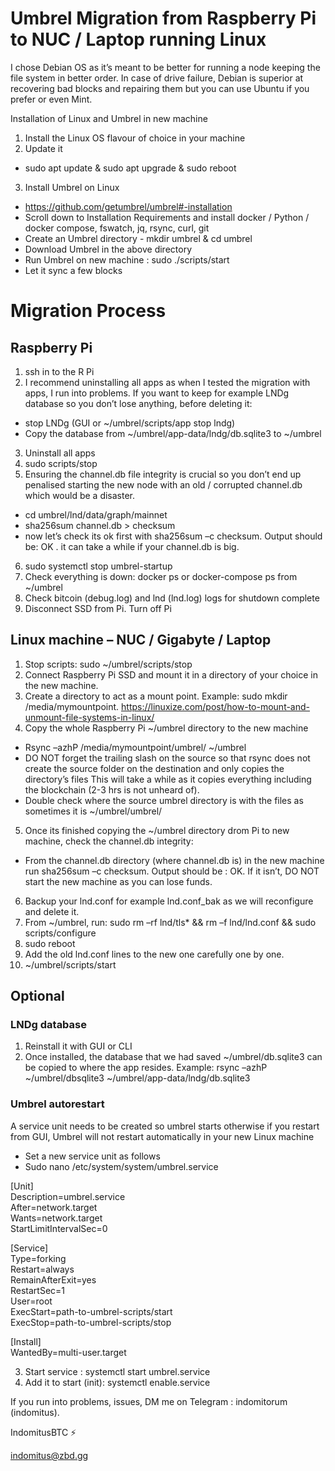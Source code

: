 # Umbrel Migration from Raspberry Pi to NUC / Laptop running Linux

I chose Debian OS as it’s meant to be better for running a node keeping the file system in better order. In case of drive failure, Debian is superior at recovering bad blocks and repairing them but you can use Ubuntu if you prefer or even Mint.

Installation of Linux and Umbrel in new machine

1.	Install the Linux OS flavour of choice in your machine 
2.	Update it  
- sudo apt update & sudo apt upgrade & sudo reboot
3.	Install Umbrel on Linux 
- https://github.com/getumbrel/umbrel#-installation
- Scroll down to Installation Requirements and install docker / Python / docker compose, fswatch, jq, rsync, curl, git
- Create an Umbrel directory - mkdir umbrel & cd umbrel
- Download Umbrel in the above directory
- Run Umbrel on new machine : sudo ./scripts/start
- Let it sync a few blocks

# Migration Process

## Raspberry Pi

1.	ssh in to the R Pi
2.	I recommend uninstalling all apps as when I tested the migration with apps, I run into problems. If you want to keep for example LNDg database so you don’t lose  anything, before deleting it:
- stop LNDg (GUI or ~/umbrel/scripts/app stop lndg)
- Copy the database from ~/umbrel/app-data/lndg/db.sqlite3 to ~/umbrel
3.	Uninstall all apps
4.	sudo scripts/stop 
5.	Ensuring the channel.db file integrity is crucial so you don’t end up penalised starting the new node with an old / corrupted channel.db which would be a disaster.
- cd umbrel/lnd/data/graph/mainnet
- sha256sum channel.db > checksum
- now let’s check its ok first with sha256sum –c checksum. Output should be: OK . it can take a while if your channel.db is big.
6.	sudo systemctl stop umbrel-startup
7.	Check everything is down: docker ps or docker-compose ps from ~/umbrel
8.	Check bitcoin (debug.log) and lnd (lnd.log) logs for shutdown complete
9.	Disconnect SSD from Pi. Turn off Pi

## Linux machine – NUC / Gigabyte / Laptop

1.	Stop scripts: sudo ~/umbrel/scripts/stop
2.	Connect Raspberry Pi SSD and mount it in a directory of your choice in the new machine.
3.	Create a directory to act as a mount point. Example: sudo mkdir /media/mymountpoint. https://linuxize.com/post/how-to-mount-and-unmount-file-systems-in-linux/
4.	Copy the whole Raspberry Pi ~/umbrel directory to the new machine
- Rsync –azhP /media/mymountpoint/umbrel/   ~/umbrel 
- DO NOT forget the trailing slash on the source so that rsync does not create the source folder on the destination and only copies the directory’s files
    This will take a while as it copies everything including the blockchain (2-3 hrs is not unheard of). 
- Double check where the source umbrel directory is with the files as sometimes it is ~/umbrel/umbrel/
5. Once its finished copying the ~/umbrel directory drom Pi to new machine, check the channel.db integrity: 
- From the channel.db directory (where channel.db is) in the new machine run sha256sum –c checksum. Output should be : OK. If it isn’t, DO NOT start the new machine as you can lose funds.
6.	Backup your lnd.conf for example lnd.conf_bak as we will reconfigure and delete it. 
7.	From ~/umbrel, run: sudo rm –rf lnd/tls* && rm –f lnd/lnd.conf && sudo scripts/configure
8.	sudo reboot 
9.	Add the old lnd.conf lines to the new one carefully one by one.
10.	~/umbrel/scripts/start

## Optional

### LNDg database

1.	Reinstall it with GUI or CLI
2.	Once installed, the database that we had saved ~/umbrel/db.sqlite3 can be copied to where the app resides. Example: rsync –azhP ~/umbrel/dbsqlite3 ~/umbrel/app-data/lndg/db.sqlite3

### Umbrel autorestart 

A service unit needs to be created so umbrel starts otherwise if you restart from GUI, Umbrel will not restart automatically in your new Linux machine

- Set a new service unit as follows 
- Sudo nano /etc/system/system/umbrel.service

[Unit]  
Description=umbrel.service  
After=network.target  
Wants=network.target  
StartLimitIntervalSec=0

[Service]  
Type=forking  
Restart=always  
RemainAfterExit=yes  
RestartSec=1  
User=root  
ExecStart=path-to-umbrel-scripts/start  
ExecStop=path-to-umbrel-scripts/stop

[Install]  
WantedBy=multi-user.target


3.	Start service : systemctl start umbrel.service
4.	Add it to start (init): systemctl enable.service

If you run into problems, issues, DM me on Telegram : indomitorum (indomitus).

IndomitusBTC ⚡

indomitus@zbd.gg






